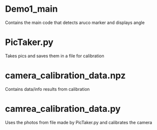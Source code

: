 # Demo1_main
Contains the main code that detects aruco marker and displays angle

# PicTaker.py
Takes pics and saves them in a file for calibration

# camera_calibration_data.npz
Contains data/info results from calibration

# camrea_calibration_data.py
Uses the photos from file made by PicTaker.py and calibrates the camera
